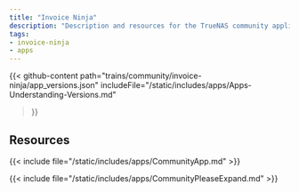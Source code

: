 ```yaml
---
title: "Invoice Ninja"
description: "Description and resources for the TrueNAS community application called Invoice Ninja."
tags:
- invoice-ninja
- apps
---
```


{{< github-content 
    path="trains/community/invoice-ninja/app_versions.json"
	includeFile="/static/includes/apps/Apps-Understanding-Versions.md"
>}}

## Resources

{{< include file="/static/includes/apps/CommunityApp.md" >}}

{{< include file="/static/includes/apps/CommunityPleaseExpand.md" >}}

<!--
<div class="docs-sections">

{{< doc-card title="<appname> Deployments" link="/resources/"
descr="How to deploy and configure the <appname> app." >}}

</div>
-->
